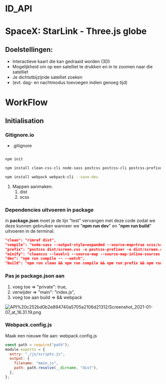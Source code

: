 # ID_API

# SpaceX: StarLink - Three.js globe

## Doelstellingen:

- Interactieve kaart die kan gedraaid worden (3D)
- Mogelijkheid om op een satelliet te drukken en in te zoomen naar die satelliet
- Je dichtstbijzijnde satelliet zoeken
- (evt. dag- en nachtmodus toevoegen indien genoeg tijd)

# WorkFlow

## Initialisation

### Gitignore.io

- .gitignore
  ```

  ```

```bash
npm init
```

```bash
npm install clean-css-cli node-sass postcss postcss-cli postcss-prefixer --save-dev
```

```bash
npm install webpack webpack-cli --save-dev
```

1. Mappen aanmaken:
   1. dist
   2. scss

### Dependencies uitvoeren in package

in **package.json** moet je de lijn "test" vervangen met deze code zodat we deze kunnen gebruiken wanneer we "**npm run dev**" en "**npm run build**" uitvoeren in de terminal.

```json
"clean": "rimraf dist",
"compile": "node-sass --output-style=expanded --source-map=true scss/screen.scss dist/screen.css",
"prefix": "postcss dist/screen.css -u postcss-prefixer -o dist/screen.css",
"minify": "cleancss --level=1 --source-map --source-map-inline-sources --output dist/screen.min.css dist/screen.css",
"dev": "npm run compile -- --watch",
"build": "npm run clean && npm run compile && npm run prefix && npm run minify && webpack"
```

### Pas je package.json aan

1. voeg toe ⇒ "private": true,
2. verwijder ⇒ "main": "index.js",
3. voeg toe aan build ⇒ && webpack

![API%20c252bd0b2e894740a5705a2106d21312/Screenshot_2021-01-07_at_16.31.19.png](API%20c252bd0b2e894740a5705a2106d21312/Screenshot_2021-01-07_at_16.31.19.png)

### Webpack.config.js

Maak een nieuwe file aan: webpack.config.js

```jsx
const path = require("path");
module.exports = {
  entry: "./js/scripts.js",
  output: {
    filename: "main.js",
    path: path.resolve(__dirname, "dist"),
  },
};
```
